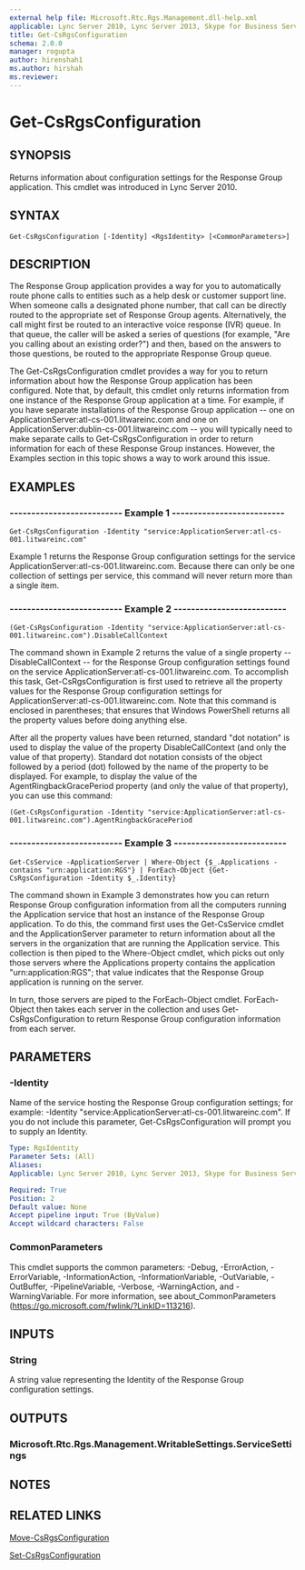 ```yaml
---
external help file: Microsoft.Rtc.Rgs.Management.dll-help.xml
applicable: Lync Server 2010, Lync Server 2013, Skype for Business Server 2015, Skype for Business Server 2019
title: Get-CsRgsConfiguration
schema: 2.0.0
manager: rogupta
author: hirenshah1
ms.author: hirshah
ms.reviewer:
---
```


# Get-CsRgsConfiguration

## SYNOPSIS
Returns information about configuration settings for the Response Group application.
This cmdlet was introduced in Lync Server 2010.


## SYNTAX

```
Get-CsRgsConfiguration [-Identity] <RgsIdentity> [<CommonParameters>]
```

## DESCRIPTION
The Response Group application provides a way for you to automatically route phone calls to entities such as a help desk or customer support line.
When someone calls a designated phone number, that call can be directly routed to the appropriate set of Response Group agents.
Alternatively, the call might first be routed to an interactive voice response (IVR) queue.
In that queue, the caller will be asked a series of questions (for example, "Are you calling about an existing order?") and then, based on the answers to those questions, be routed to the appropriate Response Group queue.

The Get-CsRgsConfiguration cmdlet provides a way for you to return information about how the Response Group application has been configured.
Note that, by default, this cmdlet only returns information from one instance of the Response Group application at a time.
For example, if you have separate installations of the Response Group application -- one on ApplicationServer:atl-cs-001.litwareinc.com and one on ApplicationServer:dublin-cs-001.litwareinc.com -- you will typically need to make separate calls to Get-CsRgsConfiguration in order to return information for each of these Response Group instances.
However, the Examples section in this topic shows a way to work around this issue.


## EXAMPLES

### -------------------------- Example 1 --------------------------
```
Get-CsRgsConfiguration -Identity "service:ApplicationServer:atl-cs-001.litwareinc.com"
```

Example 1 returns the Response Group configuration settings for the service ApplicationServer:atl-cs-001.litwareinc.com.
Because there can only be one collection of settings per service, this command will never return more than a single item.

### -------------------------- Example 2 --------------------------
```
(Get-CsRgsConfiguration -Identity "service:ApplicationServer:atl-cs-001.litwareinc.com").DisableCallContext
```

The command shown in Example 2 returns the value of a single property -- DisableCallContext -- for the Response Group configuration settings found on the service ApplicationServer:atl-cs-001.litwareinc.com.
To accomplish this task, Get-CsRgsConfiguration is first used to retrieve all the property values for the Response Group configuration settings for ApplicationServer:atl-cs-001.litwareinc.com.
Note that this command is enclosed in parentheses; that ensures that Windows PowerShell returns all the property values before doing anything else.

After all the property values have been returned, standard "dot notation" is used to display the value of the property DisableCallContext (and only the value of that property).
Standard dot notation consists of the object followed by a period (dot) followed by the name of the property to be displayed.
For example, to display the value of the AgentRingbackGracePeriod property (and only the value of that property), you can use this command:

`(Get-CsRgsConfiguration -Identity "service:ApplicationServer:atl-cs-001.litwareinc.com").AgentRingbackGracePeriod`

### -------------------------- Example 3 --------------------------
```
Get-CsService -ApplicationServer | Where-Object {$_.Applications -contains "urn:application:RGS"} | ForEach-Object {Get-CsRgsConfiguration -Identity $_.Identity}
```

The command shown in Example 3 demonstrates how you can return Response Group configuration information from all the computers running the Application service that host an instance of the Response Group application.
To do this, the command first uses the Get-CsService cmdlet and the ApplicationServer parameter to return information about all the servers in the organization that are running the Application service.
This collection is then piped to the Where-Object cmdlet, which picks out only those servers where the Applications property contains the application "urn:application:RGS"; that value indicates that the Response Group application is running on the server.

In turn, those servers are piped to the ForEach-Object cmdlet.
ForEach-Object then takes each server in the collection and uses Get-CsRgsConfiguration to return Response Group configuration information from each server.


## PARAMETERS

### -Identity
Name of the service hosting the Response Group configuration settings; for example: -Identity "service:ApplicationServer:atl-cs-001.litwareinc.com".
If you do not include this parameter, Get-CsRgsConfiguration will prompt you to supply an Identity.

```yaml
Type: RgsIdentity
Parameter Sets: (All)
Aliases: 
Applicable: Lync Server 2010, Lync Server 2013, Skype for Business Server 2015, Skype for Business Server 2019

Required: True
Position: 2
Default value: None
Accept pipeline input: True (ByValue)
Accept wildcard characters: False
```

### CommonParameters
This cmdlet supports the common parameters: -Debug, -ErrorAction, -ErrorVariable, -InformationAction, -InformationVariable, -OutVariable, -OutBuffer, -PipelineVariable, -Verbose, -WarningAction, and -WarningVariable. For more information, see about_CommonParameters (https://go.microsoft.com/fwlink/?LinkID=113216).

## INPUTS

### String
A string value representing the Identity of the Response Group configuration settings.


## OUTPUTS

### Microsoft.Rtc.Rgs.Management.WritableSettings.ServiceSettings


## NOTES


## RELATED LINKS

[Move-CsRgsConfiguration](Move-CsRgsConfiguration.md)

[Set-CsRgsConfiguration](Set-CsRgsConfiguration.md)

